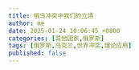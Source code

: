 ```yaml
---
title: 俄乌冲突中我们的立场
author: me
date: 2025-01-24 10:06:45 +0800
categories: [其他国家,俄罗斯]
tags: [俄罗斯,乌克兰,世界冲突,理论应用]
published: false
---
```

